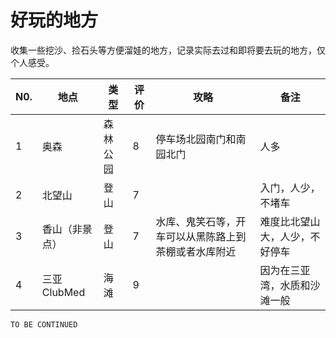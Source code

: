好玩的地方
===

收集一些挖沙、捡石头等方便溜娃的地方，记录实际去过和即将要去玩的地方，仅个人感受。

N0. | 地点 | 类型 | 评价 | 攻略 | 备注 |
--- | --- | --- | --- | --- | --- 
1 | 奥森 | 森林公园 | 8 | 停车场北园南门和南园北门 | 人多
2 | 北望山 | 登山 | 7 | | 入门，人少，不堵车
3 | 香山（非景点） | 登山 | 7 | 水库、鬼笑石等，开车可以从黑陈路上到茶棚或者水库附近 | 难度比北望山大，人少，不好停车
4 | 三亚ClubMed | 海滩 | 9 |  | 因为在三亚湾，水质和沙滩一般

`TO BE CONTINUED`
